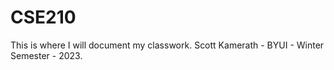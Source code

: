 # CSE210
This is where I will document my classwork.
Scott Kamerath - BYUI - Winter Semester - 2023.